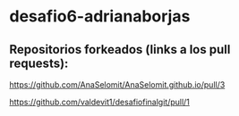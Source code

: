 # desafio6-adrianaborjas

## Repositorios forkeados (links a los pull requests):
https://github.com/AnaSelomit/AnaSelomit.github.io/pull/3

https://github.com/valdevit1/desafiofinalgit/pull/1